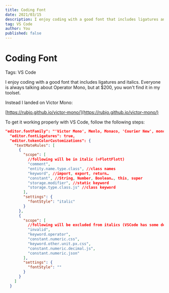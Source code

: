 ```yaml
---
title: Coding Font
date: 2021/03/15
description: I enjoy coding with a good font that includes ligatures and italics. Everyone is always talking about Operator Mono, but at $200, you won't find it in my toolset.
tag: VS Code
author: You
published: false
---
```


# Coding Font

Tags: VS Code

I enjoy coding with a good font that includes ligatures and italics. Everyone is always talking about Operator Mono, but at $200, you won't find it in my toolset.

Instead I landed on Victor Mono:

[https://rubjo.github.io/victor-mono/](https://rubjo.github.io/victor-mono/)

To get it working properly with VS Code, follow the following steps:

```json
"editor.fontFamily": "'Victor Mono', Menlo, Monaco, 'Courier New', monospace",
  "editor.fontLigatures": true,
  "editor.tokenColorCustomizations": {
    "textMateRules": [
      {
        "scope": [
          //following will be in italic (=FlottFlott)
          "comment",
          "entity.name.type.class", //class names
          "keyword", //import, export, return…
          "constant", //String, Number, Boolean…, this, super
          "storage.modifier", //static keyword
          "storage.type.class.js" //class keyword
        ],
        "settings": {
          "fontStyle": "italic"
        }
      },
      {
        "scope": [
          //following will be excluded from italics (VSCode has some defaults for italics)
          "invalid",
          "keyword.operator",
          "constant.numeric.css",
          "keyword.other.unit.px.css",
          "constant.numeric.decimal.js",
          "constant.numeric.json"
        ],
        "settings": {
          "fontStyle": ""
        }
      }
    ]
  }
```
